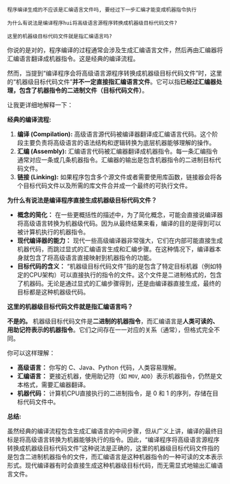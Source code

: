 ```
程序编译生成的不应该是汇编语言文件吗, 要经过下一步汇编才能变成机器指令执行

为什么有说法是编译程序hui将高级语言源程序转换成机器级目标代码文件?

这里的机器级目标代码文件就是指汇编语言吗?
```

你说的是对的，程序编译的过程通常会涉及生成汇编语言文件，然后再由汇编器将汇编语言翻译成机器指令。这是经典的编译流程。

然而，当提到“编译程序会将高级语言源程序转换成机器级目标代码文件”时，这里的“机器级目标代码文件”**并不一定直接指汇编语言文件**。它可以指**已经过汇编器处理，包含了机器指令的二进制文件（目标代码文件）**。

让我更详细地解释一下：

**经典的编译流程:**

1. **编译 (Compilation):** 高级语言源代码被编译器翻译成汇编语言代码。这个阶段主要负责将高级语言的语法结构和逻辑转换为底层机器能够理解的操作。
2. **汇编 (Assembly):** 汇编语言代码被汇编器翻译成机器指令。每一条汇编指令通常对应一条或几条机器指令。汇编器的输出是包含机器指令的二进制目标代码文件。
3. **链接 (Linking):** 如果程序包含多个源文件或者需要使用库函数，链接器会将各个目标代码文件以及所需的库文件合并成一个最终的可执行文件。

**为什么有说法是编译程序直接生成机器级目标代码文件？**

- **概念的简化：** 在一些更概括性的描述中，为了简化概念，可能会直接说编译器将高级语言转换为机器级代码。因为从最终结果来看，编译的目的是得到可以被计算机执行的机器指令。
- **现代编译器的能力：** 现代一些高级编译器非常强大，它们在内部可能直接生成机器代码，而跳过显式的汇编语言生成和汇编步骤。在这种情况下，编译器本身就包含了将高级语言直接映射到机器指令的功能。
- **目标代码的含义：** “机器级目标代码文件”指的是包含了特定目标机器（例如特定的CPU架构）可以直接执行的指令的文件。这个文件是二进制格式的，包含了机器码。无论是通过显式的汇编步骤得到，还是由编译器直接生成，最终的目标都是这种机器级代码。

**这里的机器级目标代码文件就是指汇编语言吗？**

**不是的。** 机器级目标代码文件是**二进制的机器指令**，而汇编语言是**人类可读的、用助记符表示的机器指令**。它们之间存在一一对应的关系（通常），但格式完全不同。

你可以这样理解：

- **高级语言：** 你写的 C、Java、Python 代码，人类容易理解。
- **汇编语言：** 更接近机器，使用助记符（如 `MOV`, `ADD`）表示机器指令，仍然是文本格式，需要汇编器翻译。
- **机器代码：** 计算机CPU直接执行的二进制指令，是 0 和 1 的序列，存储在目标代码文件中。

**总结:**

虽然经典的编译流程包含生成汇编语言的中间步骤，但从广义上讲，编译的最终目标是将高级语言转换为机器能够执行的指令。因此，“编译程序将高级语言源程序转换成机器级目标代码文件”这种说法是正确的，这里的机器级目标代码文件指的是包含二进制机器指令的文件，而汇编语言是这种机器指令的一种可读的文本表示形式。现代编译器有时会直接生成这种机器级目标代码，而无需显式地输出汇编语言文件。